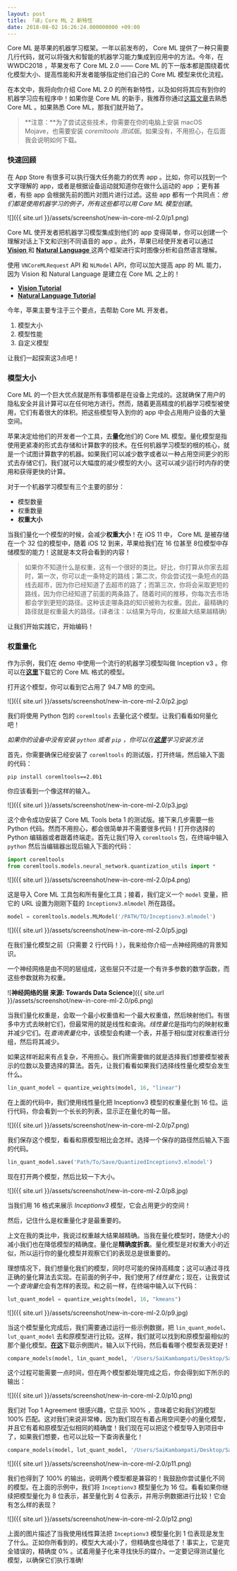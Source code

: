 ```yaml
---
layout: post
title: 「译」Core ML 2 新特性
date: 2018-08-02 16:26:24.000000000 +09:00
---
```


Core ML 是苹果的机器学习框架。一年以前发布的， Core ML 提供了一种只需要几行代码，就可以将强大和智能的机器学习能力集成到应用中的方法。今年，在 WWDC2018 ，苹果发布了 Core ML 2.0 —— Core ML 的下一版本都是围绕着优化模型大小、提高性能和开发者能够指定他们自己的 Core ML 模型来优化流程。

在本文中，我将向你介绍 Core ML 2.0 的所有新特性，以及如何将其应有到你的机器学习应有程序中！如果你是 Core ML 的新手，我推荐你通过[这篇文章](https://emptywalker.github.io/2018/07/introduction-core-ml/)去熟悉 Core ML 。如果熟悉 Core ML，那我们就开始了。

> **注意：**为了尝试这些技术，你需要在你的电脑上安装 macOS Mojave，也需要安装 *coremltools 测试版*。如果没有，不用担心，在后面我会说明如何下载。

### 快速回顾
在 App Store 有很多可以执行强大任务能力的优秀 app 。比如，你可以找到一个文字理解的 app，或者是根据设备运动就知道你在做什么运动的 app ；更有甚者，有些 app 会根据先前的图片对图片进行过滤。这些 app 都有一个共同点：*他们都是使用机器学习的例子，所有这些都可以用 Core ML 模型创建*。

![]({{  site.url  }}/assets/screenshot/new-in-core-ml-2.0/p1.png)

Core ML 使开发者把机器学习模型集成到他们的 app 变得简单，你可以创建一个理解对话上下文和识别不同语音的 app 。此外，苹果已经使开发者可以通过 [ **Vision** ](https://developer.apple.com/documentation/vision) 和 [ **Natural Language** ](https://developer.apple.com/documentation/naturallanguage)这两个框架进行实时图像分析和自然语言理解。

使用 `VNCoreMLRequest` API 和 `NLModel` API，你可以加大提高 app 的 ML 能力，因为 Vision 和 Natural Language 是建立在 Core ML 之上的！

* [ **Vision Tutorial** ](https://www.appcoda.com/vision-framework-introduction/)
* [ **Natural Language Tutorial** ](https://www.appcoda.com/natural-language-processing-swift/)

今年，苹果主要专注于三个要点，去帮助 Core ML 开发者。
1. 模型大小
2. 模型性能
3. 自定义模型

让我们一起探索这3点吧！

### 模型大小

Core ML 的一个巨大优点就是所有事情都是在设备上完成的。这就确保了用户的隐私安全并且计算可以在任何地方进行。然而，随着更高精度的机器学习模型被使用，它们有着很大的体积。把这些模型导入到你的 app 中会占用用户设备的大量空间。

苹果决定给他们的开发者一个工具，去**量化**他们的 Core ML 模型。量化模型是指使用更紧凑的形式去存储和计算数字的技术。在任何机器学习模型的根的核心，就是一个试图计算数字的机器。如果我们可以减少数字或者以一种占用空间更少的形式去存储它们，我们就可以大幅度的减少模型的大小。这可以减少运行时内存的使用和获得更快的计算。

对于一个机器学习模型有三个主要的部分：
* 模型数量
* 权重数量
* **权重大小**

当我们量化一个模型的时候，会减少**权重大小**！在 iOS 11 中， Core ML 是被存储在一个 32 位的模型中，随着 iOS 12 到来，苹果给我们在 16 位甚至 8位模型中存储模型的能力！这就是本文将会看到的内容！

> 如果你不知道什么是权重，这有一个很好的类比。好比，你打算从你家去超时，第一次，你可以走一条特定的路线；第二次，你会尝试找一条短点的路线去超市，因为你已经知道了去超市的路了；而第三次，你将会采取更短的路线，因为你已经知道了前面的两条路了。随着时间的推移，你每次去市场都会学到更短的路径。这种该走哪条路的知识被称为权重。因此，最精确的路径就是权重最大的路径。(译者注：以结果为导向，权重越大结果越精确)

让我们开始实践它，开始编码！

### 权重量化

作为示例，我们在 demo 中使用一个流行的机器学习模型叫做 Inception v3 。你可以在[**这里**](https://docs-assets.developer.apple.com/coreml/models/Inceptionv3.mlmodel)下载它的 Core ML 格式的模型。

打开这个模型，你可以看到它占用了 94.7 MB 的空间。

![]({{  site.url  }}/assets/screenshot/new-in-core-ml-2.0/p2.jpg)

我们将使用 Python 包的 `coremltools` 去量化这个模型。让我们看看如何量化吧！

*如果你的设备中没有安装 `python` 或者 `pip` ，你可以在[**这里**](https://emptywalker.github.io/2018/08/guide-of-core-ml-tools/)学习安装方法*

首先，你需要确保已经安装了 `coremltools` 的测试版，打开终端，然后输入下面的代码：

```shell
pip install coremltools==2.0b1
```
你应该看到一个像这样的输入。

![]({{  site.url  }}/assets/screenshot/new-in-core-ml-2.0/p3.jpg)

这个命令成功安装了 Core ML Tools beta 1 的测试版。接下来几步需要一些 Python 代码。然而不用担心，都会很简单并不需要很多代码！打开你选择的 Python 编辑器或者跟着终端走。首先让我们导入 `coremltools` 包，在终端中输入 `python` 然后当编辑器出现后输入下面的代码：

```python
import coremltools
from coremltools.models.neural_network.quantization_utils import *
```

![]({{  site.url  }}/assets/screenshot/new-in-core-ml-2.0/p4.png)

这是导入 Core ML 工具包和所有量化工具；接着，我们定义一个 `model` 变量，把它的 URL 设置为刚刚下载的 `Inceptionv3.mlmodel` 所在路径。

```python
model = coremltools.models.MLModel('/PATH/TO/Inceptionv3.mlmodel')
```
![]({{  site.url  }}/assets/screenshot/new-in-core-ml-2.0/p5.jpg)

在我们量化模型之前（只需要 2 行代码！），我来给你介绍一点神经网络的背景知识。

一个神经网络是由不同的层组成，这些层只不过是一个有许多参数的数学函数，而这些参数就称为权重。

![**神经网络的层 来源: Towards Data Science**]({{  site.url  }}/assets/screenshot/new-in-core-ml-2.0/p6.png)

当我们量化权重是，会取一个最小权重值和一个最大权重值，然后映射他们。有很多中方式去映射它们，但最常用的就是线性和查询。*线性量化*是指均匀的映射权重并减少它们。在*查询表量化*中，该模型会构建一个表，并基于相似度对权重进行分组，然后将其减少。

如果这样听起来有点复杂，不用担心。我们所需要做的就是选择我们想要模型被表示的位数以及要选择的算法。首先，让我们看看如果我们选择线性量化模型会发生什么。

```python
lin_quant_model = quantize_weights(model, 16, "linear")
```
在上面的代码中，我们使用线性量化把 Inceptionv3 模型的权重量化到 16 位。运行代码，你会看到一个长长的列表，显示正在量化的每一层。

![]({{  site.url  }}/assets/screenshot/new-in-core-ml-2.0/p7.png)

我们保存这个模型，看看和原模型相比会怎样。选择一个保存的路径然后输入下面的代码。

```python
lin_quant_model.save('Path/To/Save/QuantizedInceptionv3.mlmodel')
```
现在打开两个模型，然后比较一下大小。

![]({{  site.url  }}/assets/screenshot/new-in-core-ml-2.0/p8.jpg)

当我们用 16 格式来展示 *Inceptionv3* 模型，它会占用更少的空间！

然后，记住什么是权重量化才是最重要的。

上文在我的类比中，我说过权重越大结果越精确。当我在量化模型时，随便大小的减小我们也在降低模型的精确度。量化是**精确度折衷**。量化模型是对权重大小的近似，所以运行你的量化模型并观察它们的表现总是很重要的。

理想情况下，我们想量化我们的模型，同时尽可能的保持高精度；这可以通过寻找正确的量化算法去实现。在前面的例子中，我们使用了*线性量化*；现在，让我尝试一个*查询量化*会有怎样的表现。和之前一样，在终端中输入以下代码：

```python
lut_quant_model = quantize_weights(model, 16, "kmeans")
```

![]({{  site.url  }}/assets/screenshot/new-in-core-ml-2.0/p9.jpg)

当这个模型量化完成后，我们需要通过运行一些示例数据，把 `lin_quant_model`、`lut_quant_model` 去和原模型进行比较。这样，我们就可以找到和原模型最相似的那个量化模型。[**在这**](https://github.com/appcoda/ML-Kit-Demo/raw/master/sampleimages.zip)下载示例图片。输入以下代码，然后看看哪个模型表现更好！

```python
compare_models(model, lin_quant_model, '/Users/SaiKambampati/Desktop/SampleImages')
```
这个过程可能需要一点时间，但在两个模型都处理完成之后，你会得到如下所示的输出：

![]({{  site.url  }}/assets/screenshot/new-in-core-ml-2.0/p10.png)

我们对 Top 1 Agreement 很感兴趣，它显示 100% ，意味着它和我们的模型 100% 匹配。这对我们来说非常棒，因为我们现在有着占用空间更小的量化模型，并且它有着和原模型近似相同的精确度！我们现在可以把这个模型导入到项目中了，如果我们想要，也可以比较一下查询表量化！

```python
compare_models(model, lut_quant_model, '/Users/SaiKambampati/Desktop/SampleImages')
```

![]({{  site.url  }}/assets/screenshot/new-in-core-ml-2.0/p11.png)

我们也得到了 100% 的输出，说明两个模型都是兼容的！我鼓励你尝试量化不同的模型。在上面的示例中，我们将 `Inceptionv3` 模型量化为 16 位。看看如果你继续把模型量化为 8 位表示，甚至量化到 4 位表示，并用示例数据进行比较！它会有怎么样的表现？

![]({{  site.url  }}/assets/screenshot/new-in-core-ml-2.0/p12.png)

上面的图片描述了当我使用线性算法把 `Inceptionv3` 模型量化到 1 位表现是发生了什么。正如你所看到的，模型大大减小了，但精确度也降低了！事实上，它是完全错误的，精确度 0% 。试着用量子化来寻找快乐的媒介。一定要记得测试量化模型，以确保它们执行准确!